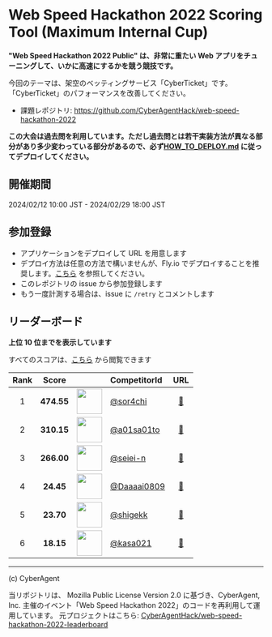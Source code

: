 # Web Speed Hackathon 2022 Scoring Tool (Maximum Internal Cup)

**"Web Speed Hackathon 2022 Public" は、非常に重たい Web アプリをチューニングして、いかに高速にするかを競う競技です。**

今回のテーマは、架空のベッティングサービス「CyberTicket」です。
「CyberTicket」のパフォーマンスを改善してください。

- 課題レポジトリ: https://github.com/CyberAgentHack/web-speed-hackathon-2022

**この大会は過去問を利用しています。ただし過去問とは若干実装方法が異なる部分があり多少変わっている部分があるので、必ず[HOW_TO_DEPLOY.md](./HOW_TO_DEPLOY.md) に従ってデプロイしてください。**

## 開催期間

2024/02/12 10:00 JST - 2024/02/29 18:00 JST

## 参加登録

- アプリケーションをデプロイして URL を用意します
- デプロイ方法は任意の方法で構いませんが、Fly.io でデプロイすることを推奨します。[こちら](./HOW_TO_DEPLOY.md) を参照してください。
- このレポジトリの issue から参加登録します
- もう一度計測する場合は、issue に `/retry` とコメントします

## リーダーボード

**上位 10 位までを表示しています**

すべてのスコアは、[こちら](./score.csv) から閲覧できます

<!-- leaderboard:start -->

|Rank|Score||CompetitorId|URL|
|:--:|:--:|:--:|:--|:--:|
|1|**474.55**|<img alt="" width="50" height="50" src="https://github.com/sor4chi.png?size=100"/>|[@sor4chi](https://github.com/sor4chi)|[:link:](https://maximum-wsh-2022.pages.dev/)|
|2|**310.15**|<img alt="" width="50" height="50" src="https://github.com/a01sa01to.png?size=100"/>|[@a01sa01to](https://github.com/a01sa01to)|[:link:](https://wsh2022-practice.a01sa01to.com/)|
|3|**266.00**|<img alt="" width="50" height="50" src="https://github.com/seiei-n.png?size=100"/>|[@seiei-n](https://github.com/seiei-n)|[:link:](https://wsh-2022-2xsei.fly.dev/)|
|4|**24.45**|<img alt="" width="50" height="50" src="https://github.com/Daaaai0809.png?size=100"/>|[@Daaaai0809](https://github.com/Daaaai0809)|[:link:](https://web-speed-hackathon-2022-kabos.fly.dev/)|
|5|**23.70**|<img alt="" width="50" height="50" src="https://github.com/shigekk.png?size=100"/>|[@shigekk](https://github.com/shigekk)|[:link:](https://wsh-2022-shigekk.fly.dev/)|
|6|**18.15**|<img alt="" width="50" height="50" src="https://github.com/kasa021.png?size=100"/>|[@kasa021](https://github.com/kasa021)|[:link:](https://web-speed-hackathon-2022-practice.fly.dev/)|

<!-- leaderboard:end -->

---

(c) CyberAgent

当リポジトリは、 Mozilla Public License Version 2.0 に基づき、CyberAgent, Inc. 主催のイベント「Web Speed Hackathon 2022」のコードを再利用して運用しています。
元プロジェクトはこちら: [CyberAgentHack/web-speed-hackathon-2022-leaderboard](https://github.com/CyberAgentHack/web-speed-hackathon-2022-leaderboard)
